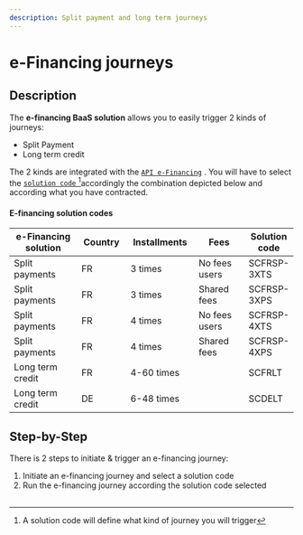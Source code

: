 ```yaml
---
description: Split payment and long term journeys
---
```


# e-Financing journeys

## Description

The **e-financing BaaS solution** allows you to easily trigger 2 kinds of journeys:

* Split Payment
* Long term credit

The 2 kinds are integrated with the  [`API e-Financing`](../../api-reference/e-financing-api/v-1.0.md) . You will have to select the [`solution code` ](#user-content-fn-1)[^1]accordingly the combination depicted below and according what you have contracted.

#### E-financing solution codes

<table><thead><tr><th width="204">e-Financing solution</th><th width="98">Country</th><th width="138">Installments</th><th width="143">Fees</th><th>Solution code</th></tr></thead><tbody><tr><td>Split payments</td><td>FR</td><td>3 times</td><td>No fees users</td><td>SCFRSP-3XTS</td></tr><tr><td>Split payments</td><td>FR</td><td>3 times</td><td>Shared fees</td><td>SCFRSP-3XPS</td></tr><tr><td>Split payments</td><td>FR</td><td>4 times</td><td>No fees users</td><td>SCFRSP-4XTS</td></tr><tr><td>Split payments</td><td>FR</td><td>4 times</td><td>Shared fees</td><td>SCFRSP-4XPS</td></tr><tr><td>Long term credit</td><td>FR</td><td>4-60 times</td><td></td><td>SCFRLT</td></tr><tr><td>Long term credit</td><td>DE</td><td>6-48 times</td><td></td><td>SCDELT</td></tr></tbody></table>

## Step-by-Step

There is 2 steps to initiate & trigger an e-financing journey:&#x20;

1. Initiate an e-financing journey and select a solution code
2. Run the e-financing journey according the solution code selected

##

[^1]: A solution code will define what kind of journey you will trigger
